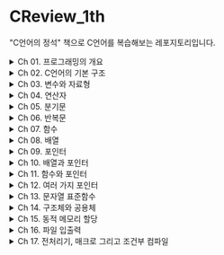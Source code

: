 # CReview_1th
 "C언어의 정석" 책으로 C언어를 복습해보는 레포지토리입니다.

<details>
<summary>Ch 01. 프로그래밍의 개요</summary>
<div markdown="1">

- [x] 1. 프로그래밍의 개념
- [x] 2. 프로그램 개발 과정
- [x] 3. C언어란 무엇인가?

</div>
</details>

<details>
<summary>Ch 02. C언어의 기본 구조</summary>
<div markdown="1">

- [x] 1. 윈도우 기반의 통합 개발 환경 Microsoft Visual Studio .NET
- [x] 2. 내 생애 최초 C언어로 Hello World 출력하기
- [x] 3. Hello World 소스코드 분석하기

</div>
</details>

<details>
<summary>Ch 03. 변수와 자료형</summary>
<div markdown="1">

- [ ] 1. 변수
- [ ] 2. 자료형
- [ ] 3. 상수에 관하여
- [ ] 4. 사용자로부터의 데이터 입력

</div>
</details>

<details>
<summary>Ch 04. 연산자</summary>
<div markdown="1">

- [ ] 1. 연산자란
- [ ] 2. 다양한 연산자들의 종류
- [ ] 3. 연산자들의 사용
- [ ] 4. 연산 규칙

</div>
</details>

<details>
<summary>Ch 05. 분기문</summary>
<div markdown="1">

- [ ] 1. 조건문이란?
- [ ] 2. if문
- [ ] 3. if ~ else 문
- [ ] 4. if ~ else if ~ else
- [ ] 5. switch문

</div>
</details>

<details>
<summary>Ch 06. 반복문</summary>
<div markdown="1">

- [ ] 1. 반복문이란?
- [ ] 2. while 반복문
- [ ] 3. do~while 반복문
- [ ] 4. for 반복문
- [ ] 5. break문과 continue문

</div>
</details>

<details>
<summary>Ch 07. 함수</summary>
<div markdown="1">

- [ ] 1. 함수란 무엇인가?
- [ ] 2. 함수의 형태
- [ ] 3. 함수의 사용 방법
- [ ] 4. 변수의 범위
- [ ] 5. 재귀적 함수 호출

</div>
</details>

<details>
<summary>Ch 08. 배열</summary>
<div markdown="1">

- [ ] 1. 배열이란
- [ ] 2. 배열의 이해와 사용
- [ ] 3. 배열과 문자열
- [ ] 4. 다차원 배열

</div>
</details>

<details>
<summary>Ch 09. 포인터</summary>
<div markdown="1">

- [ ] 1. 포인터란 무엇인가?
- [ ] 2. 포인터의 연산
- [ ] 3. 포인터에 여러 가지 자료형이 있는 이유

</div>
</details>

<details>
<summary>Ch 10. 배열과 포인터</summary>
<div markdown="1">

- [ ] 1. 포인터와 배열의 관계
- [ ] 2. 문자열 상수와 포인터
- [ ] 3. 포인터 배열
- [ ] 4. 배열 포인터

</div>
</details>

<details>
<summary>Ch 11. 함수와 포인터</summary>
<div markdown="1">

- [ ] 1. 배열을 함수의 인자로 전달하기
- [ ] 2. 값 호출[call-by-value] 방식과 참조 호출[call-by-reference] 방식

</div>
</details>

<details>
<summary>Ch 12. 여러 가지 포인터</summary>
<div markdown="1">

- [ ] 1. 포인터의 포인터
- [ ] 2. void형 포인터
- [ ] 3. 함수 포인터
- [ ] 4. NULL 포인터

</div>
</details>

<details>
<summary>Ch 13. 문자열 표준함수</summary>
<div markdown="1">

- [ ] 1. 문자열 입출력함수
- [ ] 2. 문자열 제어 함수들
- [ ] 3. 그 밖의 여러 가지 문자열 관련 함수들

</div>
</details>

<details>
<summary>Ch 14. 구조체와 공용체</summary>
<div markdown="1">

- [ ] 1. 구조체란 무엇인가
- [ ] 2. 구조체 사용하기
- [ ] 3. 구조체의 배열과 포인터
- [ ] 4. 공용체
- [ ] 5. 열거형

</div>
</details>

<details>
<summary>Ch 15. 동적 메모리 할당</summary>
<div markdown="1">

- [ ] 1. 메모리의 구조
- [ ] 2. 동적 메모리 할당
- [ ] 3. 메모리 관련 함수

</div>
</details>

<details>
<summary>Ch 16. 파일 입출력</summary>
<div markdown="1">

- [ ] 1. 파일과 스트림
- [ ] 2. 파일 입출력 함수
- [ ] 3. 파일의 임의 접근

</div>
</details>

<details>
<summary>Ch 17. 전처리기, 매크로 그리고 조건부 컴파일</summary>
<div markdown="1">

- [ ] 1. 전처리란
- [ ] 2. 매크로란
- [ ] 3. 파일 분할
- [ ] 4. 헤더 파일
- [ ] 5. 조건부 컴파일

</div>
</details>